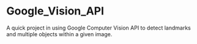 # Google_Vision_API

A quick project in using Google Computer Vision API to detect landmarks and multiple objects within a given image. 
